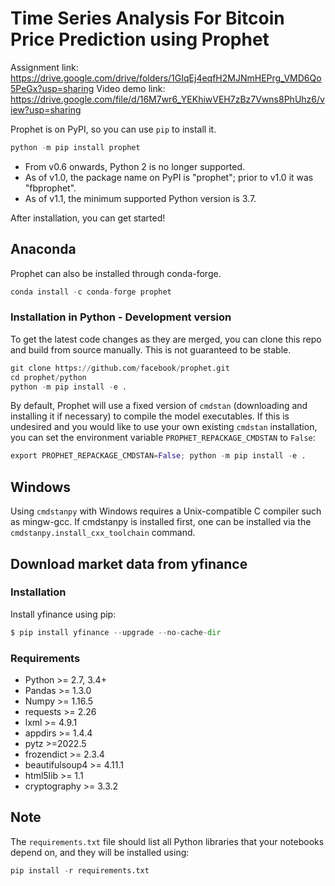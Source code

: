 # **Time Series Analysis For Bitcoin Price Prediction using Prophet**

Assignment link: https://drive.google.com/drive/folders/1GIqEj4eqfH2MJNmHEPrg_VMD6Qo5PeGx?usp=sharing
Video demo link: https://drive.google.com/file/d/16M7wr6_YEKhiwVEH7zBz7Vwns8PhUhz6/view?usp=sharing

Prophet is on PyPI, so you can use ```pip``` to install it.
```python
python -m pip install prophet
```
* From v0.6 onwards, Python 2 is no longer supported.
* As of v1.0, the package name on PyPI is "prophet"; prior to v1.0 it was "fbprophet".
* As of v1.1, the minimum supported Python version is 3.7.

After installation, you can get started!

## Anaconda
Prophet can also be installed through conda-forge.

```python
conda install -c conda-forge prophet
```

### Installation in Python - Development version

To get the latest code changes as they are merged, you can clone this repo and build from source manually. This is not guaranteed to be stable.

```python
git clone https://github.com/facebook/prophet.git
cd prophet/python
python -m pip install -e .
```

By default, Prophet will use a fixed version of ```cmdstan``` (downloading and installing it if necessary) to compile the model executables. If this is undesired and you would like to use your own existing ```cmdstan``` installation, you can set the environment variable ```PROPHET_REPACKAGE_CMDSTAN``` to ```False```:

```python
export PROPHET_REPACKAGE_CMDSTAN=False; python -m pip install -e .
```

## Windows
Using ```cmdstanpy``` with Windows requires a Unix-compatible C compiler such as mingw-gcc. If cmdstanpy is installed first, one can be installed via the ```cmdstanpy.install_cxx_toolchain``` command.

## Download market data from yfinance

### Installation
Install yfinance using pip:

```python
$ pip install yfinance --upgrade --no-cache-dir
```

### Requirements

* Python >= 2.7, 3.4+
* Pandas >= 1.3.0
* Numpy >= 1.16.5
* requests >= 2.26
* lxml >= 4.9.1
* appdirs >= 1.4.4
* pytz >=2022.5
* frozendict >= 2.3.4
* beautifulsoup4 >= 4.11.1
* html5lib >= 1.1
* cryptography >= 3.3.2

## Note

The ```requirements.txt``` file should list all Python libraries that your notebooks depend on, and they will be installed using:

```python
pip install -r requirements.txt
```
